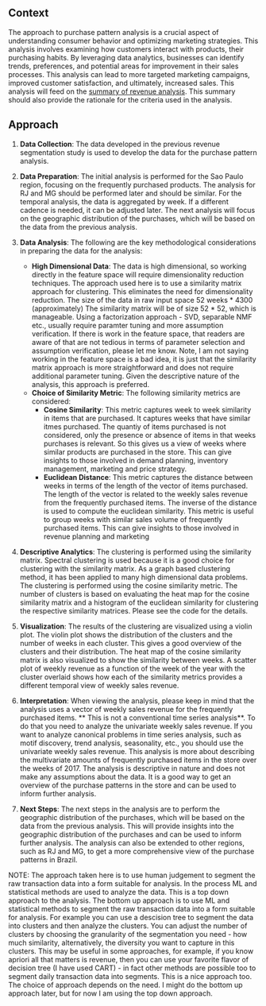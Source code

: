 ## Context
The approach to purchase pattern analysis is a crucial aspect of understanding consumer behavior and optimizing marketing strategies. This analysis involves examining how customers interact with products, their purchasing habits. By leveraging data analytics, businesses can identify trends, preferences, and potential areas for improvement in their sales processes. This analysis can lead to more targeted marketing campaigns, improved customer satisfaction, and ultimately, increased sales. This analysis will feed on the [summary of revenue analysis](summary_of_revenue_analysis.md). This summary should also provide the rationale for the criteria used in the analysis. 

## Approach

1. **Data Collection**: The data developed in the previous revenue segmentation study is used to develop the data for the purchase pattern analysis. 
2. **Data Preparation**: The initial analysis is performed for the Sao Paulo region, focusing on the frequently purchased products. The analysis for RJ and MG should be performed later and should be similar. For the temporal analysis, the data is aggregated by week. If a different cadence is needed, it can be adjusted later.  The next analysis will focus on the geographic distribution of the purchases, which will be based on the data from the previous analysis.
3. **Data Analysis**: The following are the key methodological considerations in preparing the data for the analysis:
    - **High Dimensional Data**: The data is high dimensional, so working directly in the feature space will require dimensionality reduction techniques. The approach used here is to use a similarity matrix approach for clustering. This eliminates the need for dimensionality reduction. The size of the data in raw input space 52 weeks * 4300 (approximately) The similarity matrix will be of size 52 * 52, which is manageable. Using a factorization approach - SVD, separable NMF etc., usually require paramter tuning and more assumption verification. If there is work in the feature space, that readers are aware of that are not tedious in terms of parameter selection and assumption verification, please let me know. Note, I am not saying working in the feature space is a bad idea, it is just that the similarity matrix approach is more straightforward and does not require additional parameter tuning. Given the descriptive nature of the analysis, this approach is preferred.
    - **Choice of Similarity Metric**: The following similarity metrics are considered:
        - **Cosine Similarity**: This metric captures week to week similarity in items that are purchased. It captures weeks that have similar itmes purchased. The quantiy of items purchased is not considered, only the presence or absence of items in that weeks purchases is relevant. So this gives us a view of weeks where similar products are purchased in the store. This can give insights to those involved in demand planning, inventory management, marketing and price strategy.
        - **Euclidean Distance**: This metric captures the distance between weeks in terms of the length of the vector of items purchased. The length of the vector is related to the weekly sales revenue from the frequently purchased items. The inverse of the distance is used to compute the euclidean similarity. This metric is useful to group weeks with similar sales volume of frequently purchased items. This can give insights to those involved in revenue planning and marketing
 4. **Descriptive Analytics**: The clustering is performed using the similarity matrix. Spectral clustering is used because it is a good choice for clustering with the similarity matrix. As a graph based clustering method, it has been applied to many high dimensional data problems. The clustering is performed using the cosine similarity metric. The number of clusters is based on evaluating the heat map for the cosine similarity matrix and a histogram of the euclidean similarity for clustering the respective similarity matrices. Please see the code for the details.

4. **Visualization**: The results of the clustering are visualized using a violin plot. The violin plot shows the distribution of the clusters and the number of weeks in each cluster. This gives a good overview of the clusters and their distribution. The heat map of the cosine similarity matrix is also visualized to show the similarity between weeks. A scatter plot of weekly revenue as a function of the week of the year with the cluster overlaid shows how each of the similarity metrics provides a different temporal view of weekly sales revenue.

5. **Interpretation**: When viewing the analysis, please keep in mind that the analysis uses a vector of weekly sales revenue for the frequently purchased items. ** This is not a conventional time series analysis**. To do that you need to analyze the univariate weekly sales revenue. If you want to analyze canonical problems in time series analysis, such as motif discovery, trend analysis, seasonality, etc., you should use the univariate weekly sales revenue. This analysis is more about describing the multivariate amounts of frequently purchased items in the store over the weeks of 2017. The analysis is descriptive in nature and does not make any assumptions about the data. It is a good way to get an overview of the purchase patterns in the store and can be used to inform further analysis.
6. **Next Steps**: The next steps in the analysis are to perform the geographic distribution of the purchases, which will be based on the data from the previous analysis. This will provide insights into the geographic distribution of the purchases and can be used to inform further analysis. The analysis can also be extended to other regions, such as RJ and MG, to get a more comprehensive view of the purchase patterns in Brazil.

NOTE: The approach taken here is to use human judgement to segment the raw transaction data into a form suitable for analysis. In the process ML and statistical methods are used to analyze the data. This is a top down approach to the analysis. The bottom up approach is to use ML and statistical methods to segment the raw transaction data into a form suitable for analysis. For example you can use a descision tree to segment the data into clusters and then analyze the clusters. You can adjust the number of clusters by choosing the granularity of the segmentation you need - how much similarity, alternatively, the diversity you want to capture in this clusters. This may be useful in some approaches, for example, if you know apriori all that matters is revenue, then you can use your favorite flavor of decision tree (I have used CART) - in fact other methods are possible too to segment daily transaction data into segments. This is a nice approach too. The choice of approach depends on the need. I might do the bottom up approach later, but for now I am using the top down approach. 